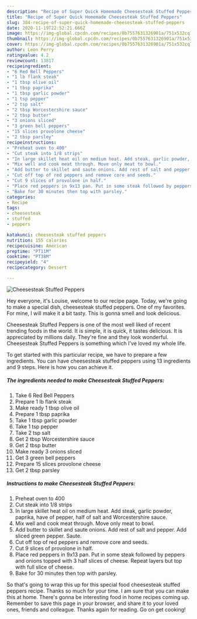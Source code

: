 ```yaml
---
description: "Recipe of Super Quick Homemade Cheesesteak Stuffed Peppers"
title: "Recipe of Super Quick Homemade Cheesesteak Stuffed Peppers"
slug: 384-recipe-of-super-quick-homemade-cheesesteak-stuffed-peppers
date: 2020-11-19T22:52:21.666Z
image: https://img-global.cpcdn.com/recipes/0b7557631326901a/751x532cq70/cheesesteak-stuffed-peppers-recipe-main-photo.jpg
thumbnail: https://img-global.cpcdn.com/recipes/0b7557631326901a/751x532cq70/cheesesteak-stuffed-peppers-recipe-main-photo.jpg
cover: https://img-global.cpcdn.com/recipes/0b7557631326901a/751x532cq70/cheesesteak-stuffed-peppers-recipe-main-photo.jpg
author: Leon Perry
ratingvalue: 4.2
reviewcount: 13817
recipeingredient:
- "6 Red Bell Peppers"
- "1 lb flank steak"
- "1 tbsp olive oil"
- "1 tbsp paprika"
- "1 tbsp garlic powder"
- "1 tsp pepper"
- "2 tsp salt"
- "2 tbsp Worcestershire sauce"
- "2 tbsp butter"
- "3 onions sliced"
- "3 green bell peppers"
- "15 slices provolone cheese"
- "2 tbsp parsley"
recipeinstructions:
- "Preheat oven to 400"
- "Cut steak into 1/8 strips"
- "In large skillet heat oil on medium heat. Add steak, garlic powder, paprika, have of pepper, half of salt and Worcestershire sauce."
- "Mix well and cook meat through. Move only meat to bowl."
- "Add butter to skillet and saute onions. Add rest of salt and pepper. Add sliced green pepper. Saute."
- "Cut off top of red peppers and remove core and seeds."
- "Cut 9 slices of provolone in half."
- "Place red peppers in 9x13 pan. Put in some steak followed by peppers and onions topped with 3 half slices of cheese. Repeat layers but top with full slice of cheese."
- "Bake for 30 minutes then top with parsley."
categories:
- Recipe
tags:
- cheesesteak
- stuffed
- peppers

katakunci: cheesesteak stuffed peppers 
nutrition: 155 calories
recipecuisine: American
preptime: "PT11M"
cooktime: "PT38M"
recipeyield: "4"
recipecategory: Dessert

---
```



![Cheesesteak Stuffed Peppers](https://img-global.cpcdn.com/recipes/0b7557631326901a/751x532cq70/cheesesteak-stuffed-peppers-recipe-main-photo.jpg)

Hey everyone, it's Louise, welcome to our recipe page. Today, we're going to make a special dish, cheesesteak stuffed peppers. One of my favorites. For mine, I will make it a bit tasty. This is gonna smell and look delicious.

Cheesesteak Stuffed Peppers is one of the most well liked of recent trending foods in the world. It is simple, it is quick, it tastes delicious. It is appreciated by millions daily. They're fine and they look wonderful. Cheesesteak Stuffed Peppers is something which I've loved my whole life.




To get started with this particular recipe, we have to prepare a few ingredients. You can have cheesesteak stuffed peppers using 13 ingredients and 9 steps. Here is how you can achieve it.

<!--inarticleads1-->

##### The ingredients needed to make Cheesesteak Stuffed Peppers:

1. Take 6 Red Bell Peppers
1. Prepare 1 lb flank steak
1. Make ready 1 tbsp olive oil
1. Prepare 1 tbsp paprika
1. Take 1 tbsp garlic powder
1. Take 1 tsp pepper
1. Take 2 tsp salt
1. Get 2 tbsp Worcestershire sauce
1. Get 2 tbsp butter
1. Make ready 3 onions sliced
1. Get 3 green bell peppers
1. Prepare 15 slices provolone cheese
1. Get 2 tbsp parsley




<!--inarticleads2-->

##### Instructions to make Cheesesteak Stuffed Peppers:

1. Preheat oven to 400
1. Cut steak into 1/8 strips
1. In large skillet heat oil on medium heat. Add steak, garlic powder, paprika, have of pepper, half of salt and Worcestershire sauce.
1. Mix well and cook meat through. Move only meat to bowl.
1. Add butter to skillet and saute onions. Add rest of salt and pepper. Add sliced green pepper. Saute.
1. Cut off top of red peppers and remove core and seeds.
1. Cut 9 slices of provolone in half.
1. Place red peppers in 9x13 pan. Put in some steak followed by peppers and onions topped with 3 half slices of cheese. Repeat layers but top with full slice of cheese.
1. Bake for 30 minutes then top with parsley.




So that's going to wrap this up for this special food cheesesteak stuffed peppers recipe. Thanks so much for your time. I am sure that you can make this at home. There's gonna be interesting food in home recipes coming up. Remember to save this page in your browser, and share it to your loved ones, friends and colleague. Thanks again for reading. Go on get cooking!
